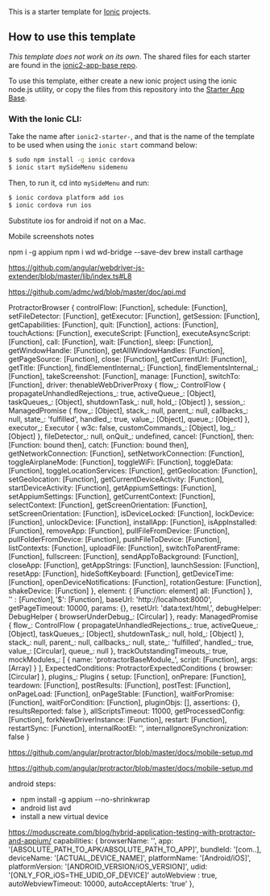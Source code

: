 This is a starter template for [Ionic](http://ionicframework.com/docs/) projects.

## How to use this template

*This template does not work on its own*. The shared files for each starter are found in the [ionic2-app-base repo](https://github.com/ionic-team/ionic2-app-base).

To use this template, either create a new ionic project using the ionic node.js utility, or copy the files from this repository into the [Starter App Base](https://github.com/ionic-team/ionic2-app-base).

### With the Ionic CLI:

Take the name after `ionic2-starter-`, and that is the name of the template to be used when using the `ionic start` command below:

```bash
$ sudo npm install -g ionic cordova
$ ionic start mySideMenu sidemenu
```

Then, to run it, cd into `mySideMenu` and run:

```bash
$ ionic cordova platform add ios
$ ionic cordova run ios
```

Substitute ios for android if not on a Mac.


Mobile screenshots notes

npm i -g appium
npm i wd wd-bridge --save-dev
brew install carthage

https://github.com/angular/webdriver-js-extender/blob/master/lib/index.ts#L8

https://github.com/admc/wd/blob/master/doc/api.md


ProtractorBrowser {
  controlFlow: [Function],
  schedule: [Function],
  setFileDetector: [Function],
  getExecutor: [Function],
  getSession: [Function],
  getCapabilities: [Function],
  quit: [Function],
  actions: [Function],
  touchActions: [Function],
  executeScript: [Function],
  executeAsyncScript: [Function],
  call: [Function],
  wait: [Function],
  sleep: [Function],
  getWindowHandle: [Function],
  getAllWindowHandles: [Function],
  getPageSource: [Function],
  close: [Function],
  getCurrentUrl: [Function],
  getTitle: [Function],
  findElementInternal_: [Function],
  findElementsInternal_: [Function],
  takeScreenshot: [Function],
  manage: [Function],
  switchTo: [Function],
  driver:
   thenableWebDriverProxy {
     flow_:
      ControlFlow {
        propagateUnhandledRejections_: true,
        activeQueue_: [Object],
        taskQueues_: [Object],
        shutdownTask_: null,
        hold_: [Object] },
     session_:
      ManagedPromise {
        flow_: [Object],
        stack_: null,
        parent_: null,
        callbacks_: null,
        state_: 'fulfilled',
        handled_: true,
        value_: [Object],
        queue_: [Object] },
     executor_: Executor { w3c: false, customCommands_: [Object], log_: [Object] },
     fileDetector_: null,
     onQuit_: undefined,
     cancel: [Function],
     then: [Function: bound then],
     catch: [Function: bound then],
     getNetworkConnection: [Function],
     setNetworkConnection: [Function],
     toggleAirplaneMode: [Function],
     toggleWiFi: [Function],
     toggleData: [Function],
     toggleLocationServices: [Function],
     getGeolocation: [Function],
     setGeolocation: [Function],
     getCurrentDeviceActivity: [Function],
     startDeviceActivity: [Function],
     getAppiumSettings: [Function],
     setAppiumSettings: [Function],
     getCurrentContext: [Function],
     selectContext: [Function],
     getScreenOrientation: [Function],
     setScreenOrientation: [Function],
     isDeviceLocked: [Function],
     lockDevice: [Function],
     unlockDevice: [Function],
     installApp: [Function],
     isAppInstalled: [Function],
     removeApp: [Function],
     pullFileFromDevice: [Function],
     pullFolderFromDevice: [Function],
     pushFileToDevice: [Function],
     listContexts: [Function],
     uploadFile: [Function],
     switchToParentFrame: [Function],
     fullscreen: [Function],
     sendAppToBackground: [Function],
     closeApp: [Function],
     getAppStrings: [Function],
     launchSession: [Function],
     resetApp: [Function],
     hideSoftKeyboard: [Function],
     getDeviceTime: [Function],
     openDeviceNotifications: [Function],
     rotationGesture: [Function],
     shakeDevice: [Function] },
  element: { [Function: element] all: [Function] },
  '$': [Function],
  '$$': [Function],
  baseUrl: 'http://localhost:8000',
  getPageTimeout: 10000,
  params: {},
  resetUrl: 'data:text/html,<html></html>',
  debugHelper: DebugHelper { browserUnderDebug_: [Circular] },
  ready:
   ManagedPromise {
     flow_:
      ControlFlow {
        propagateUnhandledRejections_: true,
        activeQueue_: [Object],
        taskQueues_: [Object],
        shutdownTask_: null,
        hold_: [Object] },
     stack_: null,
     parent_: null,
     callbacks_: null,
     state_: 'fulfilled',
     handled_: true,
     value_: [Circular],
     queue_: null },
  trackOutstandingTimeouts_: true,
  mockModules_:
   [ { name: 'protractorBaseModule_',
       script: [Function],
       args: [Array] } ],
  ExpectedConditions: ProtractorExpectedConditions { browser: [Circular] },
  plugins_:
   Plugins {
     setup: [Function],
     onPrepare: [Function],
     teardown: [Function],
     postResults: [Function],
     postTest: [Function],
     onPageLoad: [Function],
     onPageStable: [Function],
     waitForPromise: [Function],
     waitForCondition: [Function],
     pluginObjs: [],
     assertions: {},
     resultsReported: false },
  allScriptsTimeout: 11000,
  getProcessedConfig: [Function],
  forkNewDriverInstance: [Function],
  restart: [Function],
  restartSync: [Function],
  internalRootEl: '',
  internalIgnoreSynchronization: false }

  https://github.com/angular/protractor/blob/master/docs/mobile-setup.md

https://github.com/angular/protractor/blob/master/docs/mobile-setup.md

android steps:
- npm install -g appium --no-shrinkwrap
- android list avd
- install a new virtual device

https://moduscreate.com/blog/hybrid-application-testing-with-protractor-and-appium/
capabilities: {
        browserName: '',
        app: '[ABSOLUTE_PATH_TO_APK/ABSOLUTE_PATH_TO_APP]',
        bundleId: '[com..],
        deviceName: '[ACTUAL_DEVICE_NAME]',
        platformName: '[Android/iOS]',
        platformVersion: '[ANDROID_VERSION/iOS_VERSION]',
        udid: '[ONLY_FOR_iOS=THE_UDID_OF_DEVICE]'
        autoWebview : true,
        autoWebviewTimeout: 10000,
        autoAcceptAlerts: 'true'
    },
